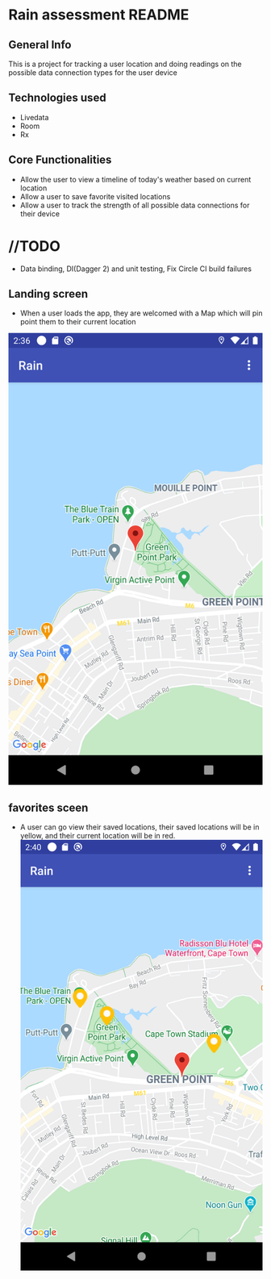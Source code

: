 # Rain assessment README

## General Info
This is a project for tracking a user location and doing readings on the possible data connection types for the user device

## Technologies used
* Livedata
* Room
* Rx

## Core Functionalities
* Allow the user to view a timeline of today's weather based on current location
* Allow a user to save favorite visited locations
* Allow a user to track the strength of all possible data connections for their device

# //TODO
* Data binding, DI(Dagger 2) and unit testing, Fix Circle CI build failures

## Landing screen 

* When a user loads the app, they are welcomed with a Map which will pin point them to their current location

![alt text](https://github.com/rogernkosi/Rain/blob/master/Screenshot_1603974977.png)

## favorites sceen

* A user can go view their saved locations, their saved locations will be in yellow, and their current location will be in red.
![alt text](https://github.com/rogernkosi/Rain/blob/master/Screenshot_1603975192.png)
